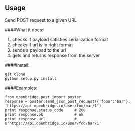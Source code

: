 ## Usage
Send POST  request to a given URL

####What it does:

  1. checks if payload satisfies serialization format
  2. checks if url is in right format
  3. sends a payload to the url
  4. gets and returns response from the server

####Install:

    git clone 
    python setup.py install

####Examples:
    
    from openbridge.post import poster
    response = poster.send_json_post_request({'fooo':'bar'}, 'https://api.openbridge.io/user/foo/bar/1')
    print response.status_code     # 200
    print response.ok              # ok
    print response.url             # u'https://api.openbridge.io/user/foo/bar/1' 

